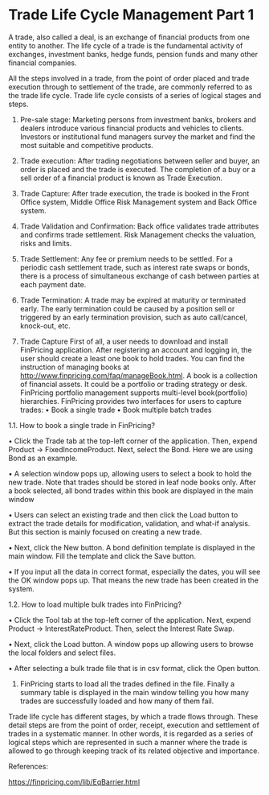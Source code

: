 # Trade Life Cycle Management Part 1

A trade, also called a deal, is an exchange of financial products from one entity to another. The life cycle of a trade is the fundamental activity of exchanges, investment banks, hedge funds, pension funds and many other financial companies.

 All the steps involved in a trade, from the point of order placed and trade execution through to settlement of the trade, are commonly referred to as the trade life cycle. Trade life cycle consists of a series of logical stages and steps.

1.	Pre-sale stage: Marketing persons from investment banks, brokers and dealers introduce various financial products and vehicles to clients. Investors or institutional fund managers survey the market and find the most suitable and competitive products.
2.	Trade execution: After trading negotiations between seller and buyer, an order is placed and the trade is executed. The completion of a buy or a sell order of a financial product is known as Trade Execution.
3.	Trade Capture: After trade execution, the trade is booked in the Front Office system, Middle Office Risk Management system and Back Office system.
4.	Trade Validation and Confirmation: Back office validates trade attributes and confirms trade settlement. Risk Management checks the valuation, risks and limits.
5.	Trade Settlement: Any fee or premium needs to be settled. For a periodic cash settlement trade, such as interest rate swaps or bonds, there is a process of simultaneous exchange of cash between parties at each payment date.
6.	Trade Termination: A trade may be expired at maturity or terminated early. The early termination  could be caused by a position sell or triggered by an early termination provision, such as auto call/cancel, knock-out, etc.

1.	Trade Capture
First of all, a user needs to download and install FinPricing application. After registering an account and logging in, the user should create a least one book to hold trades. You can find the instruction of managing books at http://www.finpricing.com/faq/manageBook.html. A book is a collection of financial assets. It could be a portfolio or trading strategy or desk. FinPricing portfolio management supports multi-level book(portfolio) hierarchies.
FinPricing provides two interfaces for users to capture trades:
•	Book a single trade
•	Book multiple batch trades

1.1.	How to book a single trade in FinPricing?

•	Click the Trade tab at the top-left corner of the application. Then, expend Product -> FixedIncomeProduct. Next, select the Bond. Here we are using Bond as an example.

 
•	A selection window pops up, allowing users to select a book to hold the new trade. Note that trades should be stored in leaf node books only. After a book selected, all bond trades within this book are displayed in the main window
 
•	Users can select an existing trade and then click the Load button to extract the trade details for modification, validation, and what-if analysis. But this section is mainly focused on creating a new trade.

•	Next, click the New button. A bond definition template is displayed in the main window. Fill the template and click the Save button.
 
•	If you input all the data in correct format, especially the dates, you will see the OK window pops up. That means the new trade has been created in the system.
 

1.2.	How to load multiple bulk trades into FinPricing?

•	Click the Tool tab at the top-left corner of the application. Next, expend Product -> InterestRateProduct. Then, select the Interest Rate Swap.
 


•	Next, click the Load button. A window pops up allowing users to browse the local folders and select files.

•	After selecting a bulk trade file that is in csv format, click the Open button.
 
 

1.	FinPricing starts to load all the trades defined in the file. Finally a summary table is displayed in the main window telling you how many trades are successfully loaded and how many of them fail.
 




Trade life cycle has different stages, by which a trade flows through. These detail steps are from the point of order, receipt, execution and settlement of trades in a systematic manner. In other words, it is regarded as a series of logical steps which are represented in such a manner where the trade is allowed to go through keeping track of its related objective and importance.

References:

https://finpricing.com/lib/EqBarrier.html



